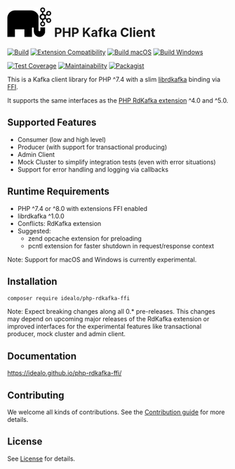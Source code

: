 # <img src="docs/img/php-rdkafka.svg" width="100" /> PHP Kafka Client

[![Build](https://github.com/idealo/php-rdkafka-ffi/workflows/Build/badge.svg)](https://github.com/idealo/php-rdkafka-ffi/actions?query=workflow%3Atest)
[![Extension Compatibility](https://github.com/idealo/php-rdkafka-ffi/workflows/Extension%20Compatibility/badge.svg)](https://github.com/idealo/php-rdkafka-ffi/actions?query=workflow%3Atest-extension-compatibility)
[![Build macOS](https://github.com/idealo/php-rdkafka-ffi/workflows/Build%20macOS/badge.svg)](https://github.com/idealo/php-rdkafka-ffi/actions?query=workflow%3Atest-macos)
[![Build Windows](https://github.com/idealo/php-rdkafka-ffi/workflows/Build%20Windows/badge.svg)](https://github.com/idealo/php-rdkafka-ffi/actions?query=workflow%3Atest-windows)

[![Test Coverage](https://api.codeclimate.com/v1/badges/9ee55cb5587fbf64dea8/test_coverage)](https://codeclimate.com/github/idealo/php-rdkafka-ffi/test_coverage)
[![Maintainability](https://api.codeclimate.com/v1/badges/9ee55cb5587fbf64dea8/maintainability)](https://codeclimate.com/github/idealo/php-rdkafka-ffi/maintainability)
[![Packagist](https://img.shields.io/packagist/v/idealo/php-rdkafka-ffi)](https://packagist.org/packages/idealo/php-rdkafka-ffi)

This is a Kafka client library for PHP ^7.4 with a slim [librdkafka](https://github.com/edenhill/librdkafka) binding via  [FFI](https://www.php.net/manual/en/book.ffi.php).

It supports the same interfaces as the [PHP RdKafka extension](https://github.com/arnaud-lb/php-rdkafka) ^4.0 and ^5.0.

## Supported Features

* Consumer (low and high level)
* Producer (with support for transactional producing)
* Admin Client
* Mock Cluster to simplify integration tests (even with error situations)
* Support for error handling and logging via callbacks

## Runtime Requirements

* PHP ^7.4 or ^8.0 with extensions FFI enabled
* librdkafka ^1.0.0
* Conflicts: RdKafka extension
* Suggested:
    * zend opcache extension for preloading
    * pcntl extension for faster shutdown in request/response context

Note: Support for macOS and Windows is currently experimental.

## Installation

    composer require idealo/php-rdkafka-ffi
    
Note: Expect breaking changes along all 0.* pre-releases.
This changes may depend on upcoming major releases of the RdKafka extension or improved interfaces for the experimental features like transactional producer, mock cluster and admin client.
    
## Documentation

https://idealo.github.io/php-rdkafka-ffi/

## Contributing

We welcome all kinds of contributions. See the [Contribution guide](CONTRIBUTING.md) for more details.

## License

See [License](LICENSE) for details.
